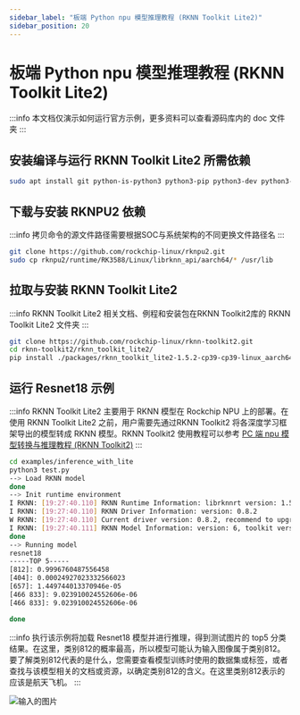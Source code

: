 ```yaml
---
sidebar_label: "板端 Python npu 模型推理教程 (RKNN Toolkit Lite2)"
sidebar_position: 20
---
```


# 板端 Python npu 模型推理教程 (RKNN Toolkit Lite2)

:::info
本文档仅演示如何运行官方示例，更多资料可以查看源码库内的 doc 文件夹
:::

## 安装编译与运行 RKNN Toolkit Lite2 所需依赖

```bash
sudo apt install git python-is-python3 python3-pip python3-dev python3-opencv python3-numpy build-essential
```

## 下载与安装 RKNPU2 依赖
:::info
拷贝命令的源文件路径需要根据SOC与系统架构的不同更换文件路径名
:::
```bash
git clone https://github.com/rockchip-linux/rknpu2.git
sudo cp rknpu2/runtime/RK3588/Linux/librknn_api/aarch64/* /usr/lib
```

## 拉取与安装 RKNN Toolkit Lite2

:::info
RKNN Toolkit Lite2 相关文档、例程和安装包在RKNN Toolkit2库的 RKNN Toolkit Lite2 文件夹
:::

```bash
git clone https://github.com/rockchip-linux/rknn-toolkit2.git
cd rknn-toolkit2/rknn_toolkit_lite2/
pip install ./packages/rknn_toolkit_lite2-1.5.2-cp39-cp39-linux_aarch64.whl
```

## 运行 Resnet18 示例

:::info
RKNN Toolkit Lite2 主要用于 RKNN 模型在 Rockchip NPU 上的部署。在使用 RKNN Toolkit Lite2 之前，用户需要先通过RKNN Toolkit2 将各深度学习框架导出的模型转成 RKNN 模型。RKNN Toolkit2 使用教程可以参考 [PC 端 npu 模型转换与推理教程 (RKNN Toolkit2)](./rknn-toolkit2)
:::

```bash
cd examples/inference_with_lite
python3 test.py
--> Load RKNN model
done
--> Init runtime environment
I RKNN: [19:27:40.110] RKNN Runtime Information: librknnrt version: 1.5.2 (c6b7b351a@2023-08-23T15:28:22)
I RKNN: [19:27:40.110] RKNN Driver Information: version: 0.8.2
W RKNN: [19:27:40.110] Current driver version: 0.8.2, recommend to upgrade the driver to the new version: >= 0.8.8
I RKNN: [19:27:40.111] RKNN Model Information: version: 6, toolkit version: 1.5.2-source_code(compiler version: 1.5.2 (71720f3fc@2023-08-21T09:35:42)), target: RKNPU v2, target platform: rk3588, framework name: PyTorch, framework layout: NCHW, model inference type: static_shape
done
--> Running model
resnet18
-----TOP 5-----
[812]: 0.9996760487556458
[404]: 0.00024927023332566023
[657]: 1.449744013370946e-05
[466 833]: 9.023910024552606e-06
[466 833]: 9.023910024552606e-06

done
```

:::info
执行该示例将加载 Resnet18 模型并进行推理，得到测试图片的 top5 分类结果。在这里，类别812的概率最高，所以模型可能认为输入图像属于类别812。要了解类别812代表的是什么，您需要查看模型训练时使用的数据集或标签，或者查找与该模型相关的文档或资源，以确定类别812的含义。在这里类别812表示的应该是航天飞机。
:::

![输入的图片](/img/general-tutorial/rknn/space_shuttle_224.webp)
